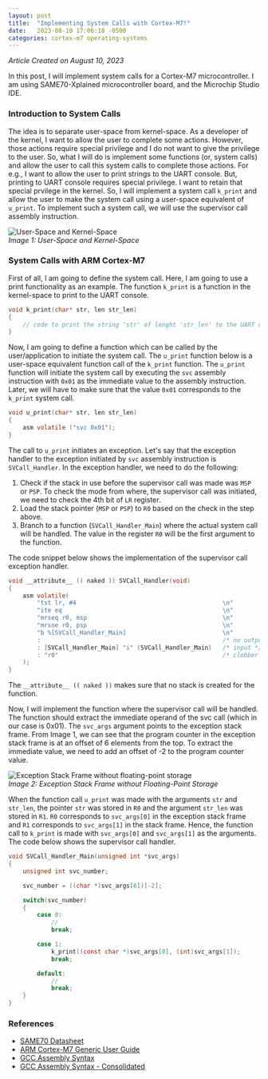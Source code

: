 ```yaml
---
layout: post
title:  "Implementing System Calls with Cortex-M7!"
date:   2023-08-10 17:06:18 -0500
categories: cortex-m7 operating-systems
---
```


*Article Created on August 10, 2023*

In this post, I will implement system calls for a Cortex-M7 microcontroller. I am using SAME70-Xplained microcontroller board, and the Microchip Studio IDE.

### Introduction to System Calls
The idea is to separate user-space from kernel-space. As a developer of the kernel, I want to allow the user to complete some actions. However, those actions require special privilege and I do not want to give the privilege to the user. So, what I will do is implement some functions (or, system calls) and allow the user to call this system calls to complete those actions. For e.g., I want to allow the user to print strings to the UART console. But, printing to UART console requires special privilege. I want to retain that special prvilege in the kernel. So, I will implement a system call ```k_print``` and allow the user to make the system call using a user-space equivalent of ```u_print```. To implement such a system call, we will use the supervisor call assembly instruction.

![User-Space and Kernel-Space]({{site.url}}/notes/docs/assets/images/Picture4.png) <br />
*Image 1: User-Space and Kernel-Space*


### System Calls with ARM Cortex-M7
First of all, I am going to define the system call. Here, I am going to use a print functionality as an example. The function ```k_print``` is a function in the kernel-space to print to the UART console.

```c
void k_print(char* str, len str_len)
{
    // code to print the string 'str' of lenght 'str_len' to the UART console
}
```

Now, I am going to define a function which can be called by the user/application to initiate the system call. The ```u_print``` function below is a user-space equivalent function call of the ```k_print``` function. The ```u_print``` function will initiate the system call by executing the ```svc``` assembly instruction with ```0x01``` as the immediate value to the assembly instruction. Later, we will have to make sure that the value ```0x01``` corresponds to the ```k_print``` system call.

```c
void u_print(char* str, len str_len)
{
    asm volatile ("svc 0x01");
}
```

The call to ```u_print``` initiates an exception. Let's say that the exception handler to the exception initiated by ```svc``` assembly instruction is ```SVCall_Handler```. In the exception handler, we need to do the following:
1. Check if the stack in use before the supervisor call was made was ```MSP``` or ```PSP```. To check the mode from where, the supervisor call was initiated, we need to check the 4th bit of ```LR``` register.
2. Load the stack pointer (```MSP``` or ```PSP```) to ```R0``` based on the check in the step above.
3. Branch to a function (```SVCall_Handler_Main```) where the actual system call will be handled. The value in the register ```R0``` will be the first argument to the function.

The code snippet below shows the implementation of the supervisor call exception handler.

```c
void __attribute__ (( naked )) SVCall_Handler(void)
{
    asm volatile(
        "tst lr, #4                                         \n"
        "ite eq                                             \n"
        "mrseq r0, msp                                      \n"
        "mrsne r0, psp                                      \n"
        "b %[SVCall_Handler_Main]                           \n"
        :                                                   /* no output */
        : [SVCall_Handler_Main] "i" (SVCall_Handler_Main)   /* input */
        : "r0"                                              /* clobber */
    );
}

```
The ```__attribute__ (( naked ))``` makes sure that no stack is created for the function.

Now, I will implement the function where the supervisor call will be handled. The function should extract the immediate operand of the svc call (which in our case is 0x01). The ```svc_args``` argument points to the exception stack frame. From Image 1, we can see that the program counter in the exception stack frame is at an offset of 6 elements from the top. To extract the immediate value, we need to add an offset of -2 to the program counter value.

![Exception Stack Frame without floating-point storage]({{site.url}}/notes/docs/assets/images/Picture3.png) <br />
*Image 2: Exception Stack Frame without Floating-Point Storage*

When the function call ```u_print``` was made with the arguments ```str``` and ```str_len```, the pointer ```str``` was stored in ```R0``` and the argument ```str_len``` was stored in ```R1```. ```R0``` corresponds to ```svc_args[0]``` in the exception stack frame and ```R1``` corresponds to ```svc_args[1]``` in the stack frame. Hence, the function call to ```k_print``` is made with ```svc_args[0]``` and ```svc_args[1]``` as the arguments. The code below shows the supervisor call handler.

```c
void SVCall_Handler_Main(unsigned int *svc_args)
{
    unsigned int svc_number;

    svc_number = ((char *)svc_args[6])[-2];

    switch(svc_number)
    {
        case 0:
            //
            break;

        case 1:
            k_print((const char *)svc_args[0], (int)svc_args[1]);
            break;

        default:
            //
            break;
    }
}
```


### References
* [SAME70 Datasheet][same70-datasheet]
* [ARM Cortex-M7 Generic User Guide][m7-user-guide]
* [GCC Assembly Syntax][gcc-assembly-syntax]
* [GCC Assembly Syntax - Consolidated][gcc-assembly-syntax-consolidated]

[same70-datasheet]: https://www.mouser.com/datasheet/2/268/60001527A-1284321.pdf
[m7-user-guide]: https://developer.arm.com/documentation/dui0646/latest/
[gcc-assembly-syntax]: https://gcc.gnu.org/onlinedocs/gcc/Extended-Asm.
[gcc-assembly-syntax-consolidated]: https://www.felixcloutier.com/documents/gcc-asm.html